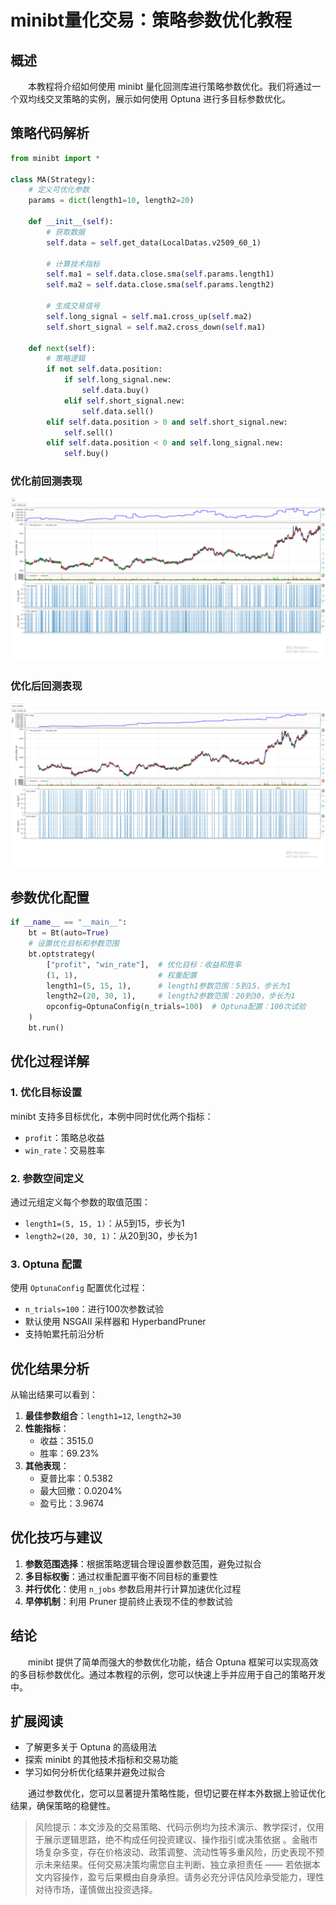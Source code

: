 # **minibt量化交易：策略参数优化教程**

## 概述

&emsp;&emsp;本教程将介绍如何使用 minibt 量化回测库进行策略参数优化。我们将通过一个双均线交叉策略的实例，展示如何使用 Optuna 进行多目标参数优化。

## 策略代码解析

```python
from minibt import *

class MA(Strategy):
    # 定义可优化参数
    params = dict(length1=10, length2=20)

    def __init__(self):
        # 获取数据
        self.data = self.get_data(LocalDatas.v2509_60_1)
        
        # 计算技术指标
        self.ma1 = self.data.close.sma(self.params.length1)
        self.ma2 = self.data.close.sma(self.params.length2)
        
        # 生成交易信号
        self.long_signal = self.ma1.cross_up(self.ma2)
        self.short_signal = self.ma2.cross_down(self.ma1)

    def next(self):
        # 策略逻辑
        if not self.data.position:
            if self.long_signal.new:
                self.data.buy()
            elif self.short_signal.new:
                self.data.sell()
        elif self.data.position > 0 and self.short_signal.new:
            self.sell()
        elif self.data.position < 0 and self.long_signal.new:
            self.buy()
```

### 优化前回测表现

![优化前回测表现](../plot/1_5_2.png)

### 优化后回测表现

![优化后回测表现](../plot/1_5_1.png)

## 参数优化配置

```python
if __name__ == "__main__":
    bt = Bt(auto=True)
    # 设置优化目标和参数范围
    bt.optstrategy(
        ["profit", "win_rate"],  # 优化目标：收益和胜率
        (1, 1),                  # 权重配置
        length1=(5, 15, 1),      # length1参数范围：5到15，步长为1
        length2=(20, 30, 1),     # length2参数范围：20到30，步长为1
        opconfig=OptunaConfig(n_trials=100)  # Optuna配置：100次试验
    )
    bt.run()
```

## 优化过程详解

### 1. 优化目标设置

minibt 支持多目标优化，本例中同时优化两个指标：
- `profit`：策略总收益
- `win_rate`：交易胜率

### 2. 参数空间定义

通过元组定义每个参数的取值范围：
- `length1=(5, 15, 1)`：从5到15，步长为1
- `length2=(20, 30, 1)`：从20到30，步长为1

### 3. Optuna 配置

使用 `OptunaConfig` 配置优化过程：
- `n_trials=100`：进行100次参数试验
- 默认使用 NSGAII 采样器和 HyperbandPruner
- 支持帕累托前沿分析

## 优化结果分析

从输出结果可以看到：

1. **最佳参数组合**：`length1=12`, `length2=30`
2. **性能指标**：
   - 收益：3515.0
   - 胜率：69.23%
3. **其他表现**：
   - 夏普比率：0.5382
   - 最大回撤：0.0204%
   - 盈亏比：3.9674

## 优化技巧与建议

1. **参数范围选择**：根据策略逻辑合理设置参数范围，避免过拟合
2. **多目标权衡**：通过权重配置平衡不同目标的重要性
3. **并行优化**：使用 `n_jobs` 参数启用并行计算加速优化过程
4. **早停机制**：利用 Pruner 提前终止表现不佳的参数试验

## 结论

&emsp;&emsp;minibt 提供了简单而强大的参数优化功能，结合 Optuna 框架可以实现高效的多目标参数优化。通过本教程的示例，您可以快速上手并应用于自己的策略开发中。

## 扩展阅读

- 了解更多关于 Optuna 的高级用法
- 探索 minibt 的其他技术指标和交易功能
- 学习如何分析优化结果并避免过拟合

&emsp;&emsp;通过参数优化，您可以显著提升策略性能，但切记要在样本外数据上验证优化结果，确保策略的稳健性。

> 风险提示：本文涉及的交易策略、代码示例均为技术演示、教学探讨，仅用于展示逻辑思路，绝不构成任何投资建议、操作指引或决策依据 。金融市场复杂多变，存在价格波动、政策调整、流动性等多重风险，历史表现不预示未来结果。任何交易决策均需您自主判断、独立承担责任 —— 若依据本文内容操作，盈亏后果概由自身承担。请务必充分评估风险承受能力，理性对待市场，谨慎做出投资选择。